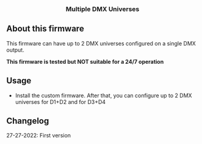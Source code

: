<div align="center">

  <h3 align="center">Multiple DMX Universes</h3>
</div>

## About this firmware 
This firmware can have up to 2 DMX universes configured on a single DMX output.

**This firmware is tested but NOT suitable for a 24/7 operation**

## Usage

* Install the custom firmware. After that, you can configure up to 2 DMX universes for D1+D2 and for D3+D4

## Changelog
27-27-2022: First version
